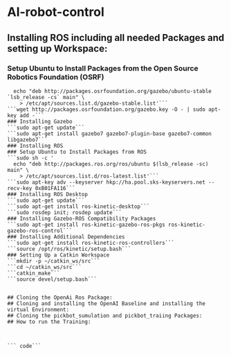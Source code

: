 # AI-robot-control

## Installing ROS including all needed Packages and setting up Workspace:
### Setup Ubuntu to Install Packages from the Open Source Robotics Foundation (OSRF)
```sudo sh -c '
  echo "deb http://packages.osrfoundation.org/gazebo/ubuntu-stable `lsb_release -cs` main" \
    > /etc/apt/sources.list.d/gazebo-stable.list'```
```wget http://packages.osrfoundation.org/gazebo.key -O - | sudo apt-key add -```
### Installing Gazebo
```sudo apt-get update```
```sudo apt-get install gazebo7 gazebo7-plugin-base gazebo7-common libgazebo7```
### Installing ROS
### Setup Ubuntu to Install Packages from ROS
```sudo sh -c '
  echo "deb http://packages.ros.org/ros/ubuntu $(lsb_release -sc) main" \
    > /etc/apt/sources.list.d/ros-latest.list'```
```sudo apt-key adv --keyserver hkp://ha.pool.sks-keyservers.net --recv-key 0xB01FA116```
### Installing ROS Desktop
```sudo apt-get update```
```sudo apt-get install ros-kinetic-desktop```
```sudo rosdep init; rosdep update```
### Installing Gazebo-ROS Compatibility Packages
```sudo apt-get install ros-kinetic-gazebo-ros-pkgs ros-kinetic-gazebo-ros-control```
### Installing Additional Dependencies
```sudo apt-get install ros-kinetic-ros-controllers```
```source /opt/ros/kinetic/setup.bash```
### Setting Up a Catkin Workspace
```mkdir -p ~/catkin_ws/src```
```cd ~/catkin_ws/src```
```catkin_make```
```source devel/setup.bash```


## Cloning the OpenAi Ros Package:
## Cloning and installing the OpenAI Baseline and installing the virtual Environment:
## Cloning the pickbot_sumulation and pickbot_traiing Packages:
## How to run the Training: 



``` code```